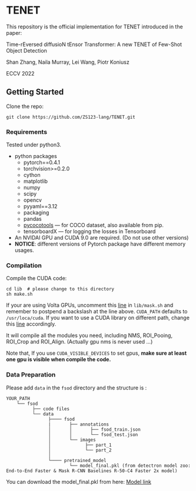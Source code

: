 # TENET
This repository is the official implementation for TENET introduced in the paper:

Time-rEversed diffusioN tEnsor Transformer: A new TENET of Few-Shot Object Detection

Shan Zhang, Naila Murray, Lei Wang, Piotr Koniusz

ECCV 2022

## Getting Started
Clone the repo:
```
git clone https://github.com/ZS123-lang/TENET.git
```
### Requirements
Tested under python3.

- python packages
  - pytorch==0.4.1
  - torchvision>=0.2.0
  - cython
  - matplotlib
  - numpy
  - scipy
  - opencv
  - pyyaml==3.12
  - packaging
  - pandas
  - [pycocotools](https://github.com/cocodataset/cocoapi)  — for COCO dataset, also available from pip.
  - tensorboardX  — for logging the losses in Tensorboard
- An NVIDAI GPU and CUDA 9.0 are required. (Do not use other versions)
- **NOTICE**: different versions of Pytorch package have different memory usages.

### Compilation

Compile the CUDA code:

```
cd lib  # please change to this directory
sh make.sh
```

If your are using Volta GPUs, uncomment this [line](https://github.com/roytseng-tw/mask-rcnn.pytorch/tree/master/lib/make.sh#L15) in `lib/mask.sh` and remember to postpend a backslash at the line above. `CUDA_PATH` defaults to `/usr/loca/cuda`. If you want to use a CUDA library on different path, change this [line](https://github.com/roytseng-tw/mask-rcnn.pytorch/tree/master/lib/make.sh#L3) accordingly.

It will compile all the modules you need, including NMS, ROI_Pooing, ROI_Crop and ROI_Align. (Actually gpu nms is never used ...)

Note that, If you use `CUDA_VISIBLE_DEVICES` to set gpus, **make sure at least one gpu is visible when compile the code.**

### Data Preparation

Please add `data` in the `fsod` directory and the structure is :

  ```
  YOUR_PATH
      └── fsod
            ├── code files
            └── data
                  ├──── fsod
                  |       ├── annotations
                  │       │       ├── fsod_train.json
                  │       │       └── fsod_test.json
                  │       └── images
                  │             ├── part_1
                  │             └── part_2
                  │ 
                  └──── pretrained_model
                          └── model_final.pkl (from detectron model zoo: End-to-End Faster & Mask R-CNN Baselines R-50-C4 Faster 2x model)
  ```  
You can download the model_final.pkl from here: [Model link](https://dl.fbaipublicfiles.com/detectron/35857281/12_2017_baselines/e2e_faster_rcnn_R-50-C4_2x.yaml.01_34_56.ScPH0Z4r/output/train/coco_2014_train%3Acoco_2014_valminusminival/generalized_rcnn/model_final.pkl)
